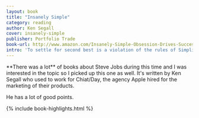 ```yaml
---
layout: book
title: "Insanely Simple"
category: reading
author: Ken Segall
cover: insanely-simple
publisher: Portfolio Trade
book-url: http://www.amazon.com/Insanely-Simple-Obsession-Drives-Success/dp/1591846218
intro: 'To settle for second best is a violation of the rules of Simplicity, and it plants the seeds for disappointment, extra work, and more meetings. Most disturbing, it puts you in the worst possible business position: having to defend an idea you never believed in.'
---
```


<p class="intro" markdown="1">**There was a lot** of books about Steve Jobs during this time and I was interested in the topic so I picked up this one as well. It's written by Ken Segall who used to work for Chiat/Day, the agency Apple hired for the marketing of their products.</p>

He has a lot of good points.

{% include book-highlights.html %}

